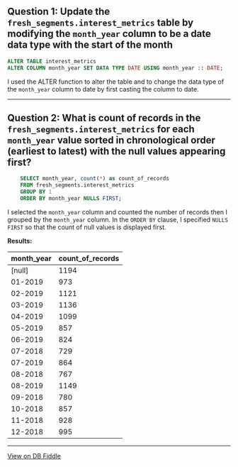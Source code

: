 **Question 1:**
Update the `fresh_segments.interest_metrics` table by modifying the `month_year` column to be a date data type with the start of the month
--------------
 ```sql
 ALTER TABLE interest_metrics
ALTER COLUMN month_year SET DATA TYPE DATE USING month_year :: DATE;
```

I used the ALTER function to alter the table and to change the data type of the `month_year` column to date by first casting the column to date.

-------------------------------------
**Question 2:**
What is count of records in the `fresh_segments.interest_metrics` for each `month_year` value sorted in chronological order (earliest to latest) with the null values appearing first?
-----

```sql
    SELECT month_year, count(*) as count_of_records
    FROM fresh_segments.interest_metrics
    GROUP BY 1
    ORDER BY month_year NULLS FIRST;
```

I selected the `month_year` column and counted the number of records then I grouped by the `month_year` column. In the `ORDER BY` clause, I specified `NULLS FIRST` so that the count of null values is displayed first.

**Results:**

| month_year | count_of_records |
| ---------- | ---------------- |
|       [null]     | 1194             |
| 01-2019    | 973              |
| 02-2019    | 1121             |
| 03-2019    | 1136             |
| 04-2019    | 1099             |
| 05-2019    | 857              |
| 06-2019    | 824              |
| 07-2018    | 729              |
| 07-2019    | 864              |
| 08-2018    | 767              |
| 08-2019    | 1149             |
| 09-2018    | 780              |
| 10-2018    | 857              |
| 11-2018    | 928              |
| 12-2018    | 995              |

---

[View on DB Fiddle](https://www.db-fiddle.com/f/iRdsT76vaus813crPP8Ma4/10)
